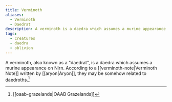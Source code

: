 ```yaml
---
title: Verminoth
aliases:
  - Verminoth
  - Daedrat
description: A verminoth is a daedra which assumes a murine appearance on Nirn.
tags:
  - creatures
  - daedra
  - oblivion
---
```

A verminoth, also known as a "daedrat", is a daedra which assumes a murine appearance on Nirn. According to a [[verminoth-note|Verminoth Note]] written by [[aryon|Aryon]], they may be somehow related to daedroths.[^1]

[^1]: [[oaab-grazelands|OAAB Grazelands]]